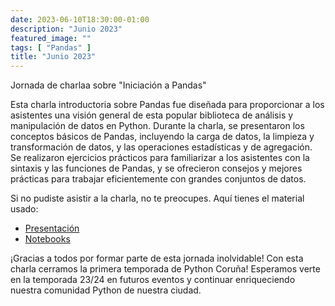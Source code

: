 ```yaml
---
date: 2023-06-10T18:30:00-01:00
description: "Junio 2023"
featured_image: ""
tags: [ "Pandas" ]
title: "Junio 2023"
---
```


Jornada de charlaa sobre "Iniciación a Pandas"

Esta charla introductoria sobre Pandas fue diseñada para proporcionar a los asistentes una visión general de
esta popular biblioteca de análisis y manipulación de datos en Python. Durante la charla, se presentaron los conceptos
básicos de Pandas, incluyendo la carga de datos, la limpieza y transformación de datos, y las operaciones estadísticas
y de agregación. Se realizaron ejercicios prácticos para familiarizar a los asistentes con la sintaxis y las funciones
de Pandas, y se ofrecieron consejos y mejores prácticas para trabajar eficientemente con grandes conjuntos de datos.

Si no pudiste asistir a la charla, no te preocupes. Aquí tienes el material usado:

- [Presentación](/resources/2023/06/introduccion_a_Pandas.pdf)
- [Notebooks](https://github.com/arivasloureiro/introduction-to-pandas/tree/main/home/work)

¡Gracias a todos por formar parte de esta jornada inolvidable! Con esta charla cerramos la primera temporada de
Python Coruña!
Esperamos verte en la temporada 23/24 en futuros eventos y continuar enriqueciendo nuestra comunidad Python de
nuestra ciudad.


